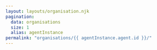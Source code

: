 ```yaml
---
layout: layouts/organisation.njk
pagination:
  data: organisations
  size: 1
  alias: agentInstance
permalink: "organisations/{{ agentInstance.agent.id }}/"
---
```

